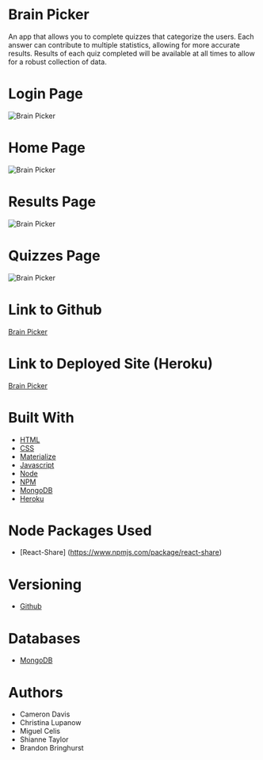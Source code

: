 # Brain Picker

An app that allows you to complete quizzes that categorize the users. Each answer can contribute to multiple statistics, allowing for more accurate results. Results of each quiz completed will be available at all times to allow for a robust collection of data.

# Login Page
![Brain Picker](./ "LOGIN")

# Home Page
![Brain Picker](./ "HOME")

# Results Page
![Brain Picker](./ "RESULTS")

# Quizzes Page
![Brain Picker](./ "QUIZZES")

# Link to Github
[Brain Picker](https://github.com/MagusConjurer/brain-picker)

# Link to Deployed Site (Heroku)
[Brain Picker](https://.herokuapp.com/)

# Built With

- [HTML](https://developer.mozilla.org/en-US/docs/Learn/HTML)
- [CSS](https://developer.mozilla.org/en-US/docs/Web/CSS)
- [Materialize](https://materializecss.com/)
- [Javascript](https://developer.mozilla.org/en-US/docs/Web/JavaScript)
- [Node](https://nodejs.org/en/about/)
- [NPM](https://docs.npmjs.com/about-npm/)
- [MongoDB](https://www.mongodb.com/)
- [Heroku](https://www.heroku.com/)

# Node Packages Used
- [React-Share] (https://www.npmjs.com/package/react-share)

# Versioning
- [Github](https://github.com/)

# Databases
- [MongoDB](https://www.mongodb.com/)

# Authors
- Cameron Davis
- Christina Lupanow
- Miguel Celis
- Shianne Taylor
- Brandon Bringhurst
